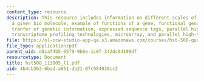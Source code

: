 ```yaml
---
content_type: resource
description: This resource includes information on different scales of function for
  a given bio molecule, example of functions of a gene, functional genomics, uni-directional
  tranfer of genetic information, expressed sequence tags, parallel high-throughput
  transcriptome profiling technologies, microarray, and parallel high-throughput.
file: https://ol-ocw-studio-app-qa.s3.amazonaws.com/courses/hst-508-quantitative-genomics-fall-2005/4b4cb3b36bada851db2107c984930cc3_hst508_113005_l1.pdf
file_type: application/pdf
parent_uid: d8caf4b5-65f9-9b6e-1c0f-342dc94199df
resourcetype: Document
title: hst508_113005_l1.pdf
uid: 4b4cb3b3-6bad-a851-db21-07c984930cc3
---
```

